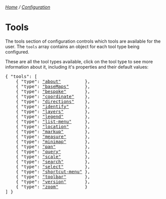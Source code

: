 ###### [Home](../..) / [Configuration](..)

# Tools

The tools section of configuration controls which tools are available for the user.
The `tools` array contains an object for each tool type being configured.

These are all the tool types available, click on the tool type to see more information about it, including it's properties and their default values:

<pre>
{ "tools": [
    { "type": <a href="about-tool.html"         >"about"</a>         },
    { "type": <a href="basemaps-tool.html"      >"baseMaps"</a>      },
    { "type": <a href="bespoke-tool.html"       >"bespoke"</a>       },
    { "type": <a href="coordinate-tool.html"    >"coordinate"</a>    },
    { "type": <a href="directions-tool.html"    >"directions"</a>    },
    { "type": <a href="identify-tool.html"      >"identify"</a>      },
    { "type": <a href="layers-tool.html"        >"layers"</a>        },
    { "type": <a href="legend-tool.html"        >"legend"</a>        },
    { "type": <a href="list-menu-tool.html"     >"list-menu"</a>     },
    { "type": <a href="location-tool.html"      >"location"</a>      },
    { "type": <a href="markup-tool.html"        >"markup"</a>        },
    { "type": <a href="measure-tool.html"       >"measure"</a>       },
    { "type": <a href="minimap-tool.html"       >"minimap"</a>       },
    { "type": <a href="pan-tool.html"           >"pan"</a>           },
    { "type": <a href="query-tool.html"         >"query"</a>         },
    { "type": <a href="scale-tool.html"         >"scale"</a>         },
    { "type": <a href="search-tool.html"        >"search"</a>        },
    { "type": <a href="select-tool.html"        >"select"</a>        },
    { "type": <a href="shortcut-menu-tool.html" >"shortcut-menu"</a> },
    { "type": <a href="toolbar-tool.html"       >"toolbar"</a>       },
    { "type": <a href="version-tool.html"       >"version"</a>       },
    { "type": <a href="zoom-tool.html"          >"zoom"</a>          }
] }
</pre>
